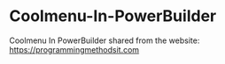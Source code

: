 # Coolmenu-In-PowerBuilder
Coolmenu In PowerBuilder
shared from the website: https://programmingmethodsit.com
